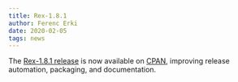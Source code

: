 ```yaml
---
title: Rex-1.8.1
author: Ferenc Erki
date: 2020-02-05
tags: news
---
```


The [Rex-1.8.1 release](/docs/release_notes/1.8.1.html) is now available on [CPAN](https://metacpan.org/release/Rex), improving release automation, packaging, and documentation.

